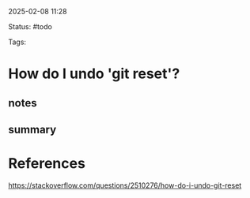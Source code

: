 2025-02-08 11:28

Status: #todo

Tags: 

# How do I undo 'git reset'?
## notes



## summary



# References
https://stackoverflow.com/questions/2510276/how-do-i-undo-git-reset